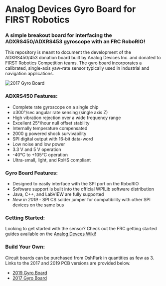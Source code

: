# Analog Devices Gyro Board for FIRST Robotics
### A simple breakout board for interfacing the ADXRS450/ADXRS453 gyroscope with an FRC RoboRIO!

This repository is meant to document the development of the ADXRS450/453 donation board built by Analog Devices Inc. and donated to FIRST Robotics Competition teams. The gyro board incorporates a calibrated, single-axis yaw-rate sensor typically used in industrial and navigation applications. 

![2017 Gyro Board](https://raw.githubusercontent.com/juchong/Analog-Devices-Gyro-Board/master/Documentation/2017/am-3555-2.jpg )

### ADXRS450 Features:

- Complete rate gyroscope on a single chip
- ±300°/sec angular rate sensing (single axis Z)
- High vibration rejection over a wide frequency range
- Excellent 25°/hour null offset stability
- Internally temperature compensated
- 2000 g powered shock survivability
- SPI digital output with 16-bit data-word
- Low noise and low power
- 3.3 V and 5 V operation
- -40°C to +105°C operation
- Ultra-small, light, and RoHS compliant

### Gyro Board Features:

- Designed to easily interface with the SPI port on the RoboRIO
- Software support is built into the official WPILib software distribution 
- Java, C++, and LabVIEW are fully supported
- *New in 2019* - SPI CS solder jumper for compatibility with other SPI devices on the same bus

### Getting Started:

Looking to get started with the sensor? Check out the FRC getting started guides available on the [Analog Devces Wiki](https://wiki.analog.com/first)!

### Build Your Own:

Circuit boards can be purchased from OshPark in quantities as few as 3. Links to the 2017 and 2019 PCB versions are provided below.

- [2019 Gyro Board](https://oshpark.com/shared_projects/y65Hwywf)
- [2017 Gyro Board](https://oshpark.com/shared_projects/hwu7OKyt)

